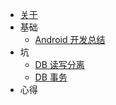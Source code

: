 + [关于](README.md)
+ 基础
	+ [Android 开发总结](Android/AndroidStartupTutorial.md)
+ 坑
	+ [DB 读写分离](Backend/DBReadWrite.md)
	+ [DB 事务](Backend/DBTranscation.md)
+ 心得
